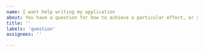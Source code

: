 ```yaml
---
name: I want help writing my application
about: You have a question for how to achieve a particular effect, or you need help with using a particular API.
title: ''
labels: 'question'
assignees: ''

---
```


<!-- Thank you for using this plugin!

     Please check out our documentation first:
      * https://flutter.dev/
      * https://api.flutter.dev/

     If you can't find the answer there, please consider asking a question on
     the Stack Overflow Web site:
      * https://stackoverflow.com/questions/tagged/flutter?sort=frequent

     Please don't file a GitHub issue for support requests. GitHub issues are
     for tracking defects in the product. If you file a bug asking for help, we
     will consider this a request for a documentation update.
-->
